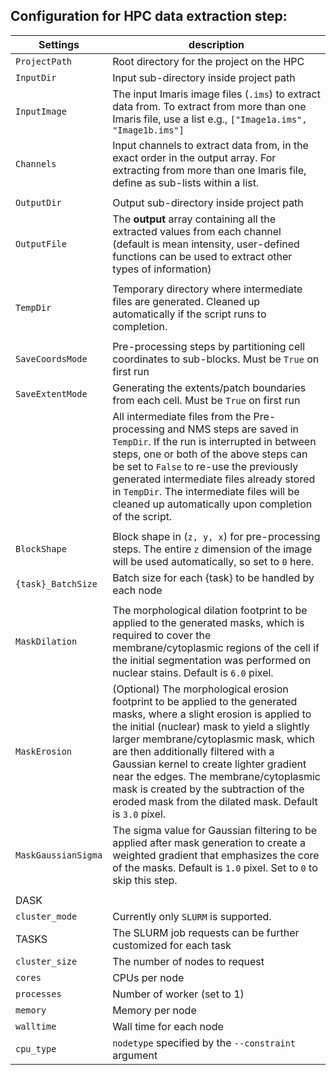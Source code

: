 ##  Configuration for HPC data extraction step:
   

| Settings | description |
| -- | -- |
| `ProjectPath` | Root directory for the project on the HPC |   
| `InputDir` | Input sub-directory inside project path | 
| `InputImage` | The input Imaris image files (`.ims`) to extract data from. To extract from more than one Imaris file, use a list e.g., `["Image1a.ims", "Image1b.ims"]`   |
| `Channels` | Input channels to extract data from, in the exact order in the output array. For extracting from more than one Imaris file, define as sub-lists within a list. |
|  |  |
| `OutputDir` | Output sub-directory inside project path   |
| `OutputFile` | The **output** array containing all the extracted values from each channel (default is mean intensity, user-defined functions can be used to extract other types of information) |
| | |
| `TempDir` | Temporary directory where intermediate files are generated. Cleaned up automatically if the script runs to completion. |
| | |
| `SaveCoordsMode` | Pre-processing steps by partitioning cell coordinates to sub-blocks. Must be `True` on first run |
| `SaveExtentMode` |  Generating the extents/patch boundaries from each cell. Must be `True` on first run |
| | All intermediate files from the Pre-processing and NMS steps are saved in `TempDir`. If the run is interrupted in between steps, one or both of the above steps can be set to `False` to re-use the previously generated intermediate files already stored in `TempDir`. The intermediate files will be cleaned up automatically upon completion of the script. |
| | |
| `BlockShape ` | Block shape in (`z, y, x`) for pre-processing steps. The entire `z` dimension of the image will be used automatically, so set to `0` here. |
| `{task}_BatchSize` |  Batch size for each {task} to be handled by each node |
| | |
| `MaskDilation` |  The morphological dilation footprint to be applied to the generated masks, which is required to cover the membrane/cytoplasmic regions of the cell if the initial segmentation was performed on nuclear stains. Default is `6.0` pixel. |
| `MaskErosion` |  (Optional) The morphological erosion footprint to be applied to the generated masks, where a slight erosion is applied to the initial (nuclear) mask to yield a slightly larger membrane/cytoplasmic mask, which are then additionally filtered with a Gaussian kernel to create lighter gradient near the edges. The membrane/cytoplasmic mask is created by the subtraction of the eroded mask from the dilated mask. Default is `3.0` pixel. |
| `MaskGaussianSigma` |  The sigma value for Gaussian filtering to be applied after mask generation to create a weighted gradient that emphasizes the core of the masks. Default is `1.0` pixel. Set to `0` to skip this step. |
| | |
| DASK | |
| `cluster_mode` | Currently only `SLURM` is supported. |
| TASKS | The SLURM job requests can be further customized for each task |
| `cluster_size` | The number of nodes to request |
| `cores` | CPUs per node |
| `processes` | Number of worker (set to 1) |
| `memory` | Memory per node |
| `walltime` | Wall time for each node |
| `cpu_type` | `nodetype` specified by the `--constraint` argument |
  
